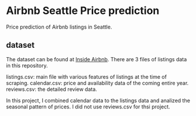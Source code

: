 # Airbnb Seattle Price prediction
Price prediction of Airbnb listings in Seattle.

## dataset
The dataset can be found at [Inside Airbnb](http://insideairbnb.com/get-the-data.html).
There are 3 files of listings data in this repository.

listings.csv: main file with various features of listings at the time of scraping.
calendar.csv: price and availability data of the coming entire year. 
reviews.csv: the detailed review data. 

In this project, I combined calendar data to the listings data and analized the seasonal pattern of prices. I did not use reviews.csv for thsi project.
